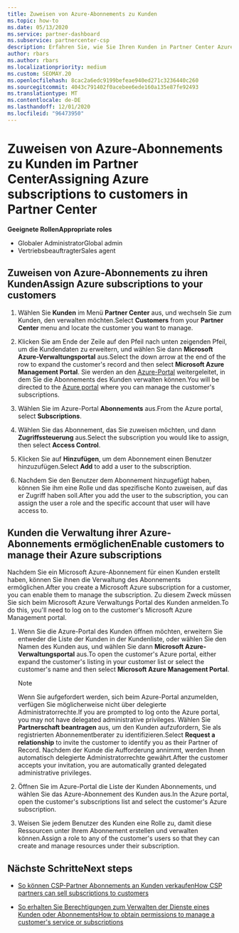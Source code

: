 ```yaml
---
title: Zuweisen von Azure-Abonnements zu Kunden
ms.topic: how-to
ms.date: 05/13/2020
ms.service: partner-dashboard
ms.subservice: partnercenter-csp
description: Erfahren Sie, wie Sie Ihren Kunden in Partner Center Azure-Abonnements zuweisen und wie Sie es Kunden ermöglichen, ihre eigenen Abonnements zu verwalten.
author: rbars
ms.author: rbars
ms.localizationpriority: medium
ms.custom: SEOMAY.20
ms.openlocfilehash: 8cac2a6edc9199befeae940ed271c3236440c260
ms.sourcegitcommit: 4043c791402f0acebee6ede160a135e87fe92493
ms.translationtype: MT
ms.contentlocale: de-DE
ms.lasthandoff: 12/01/2020
ms.locfileid: "96473950"
---
```

# <a name="assigning-azure-subscriptions-to-customers-in-partner-center"></a><span data-ttu-id="ad251-103">Zuweisen von Azure-Abonnements zu Kunden im Partner Center</span><span class="sxs-lookup"><span data-stu-id="ad251-103">Assigning Azure subscriptions to customers in Partner Center</span></span>

<span data-ttu-id="ad251-104">**Geeignete Rollen**</span><span class="sxs-lookup"><span data-stu-id="ad251-104">**Appropriate roles**</span></span>

- <span data-ttu-id="ad251-105">Globaler Administrator</span><span class="sxs-lookup"><span data-stu-id="ad251-105">Global admin</span></span>
- <span data-ttu-id="ad251-106">Vertriebsbeauftragter</span><span class="sxs-lookup"><span data-stu-id="ad251-106">Sales agent</span></span>

## <a name="assign-azure-subscriptions-to-your-customers"></a><span data-ttu-id="ad251-107">Zuweisen von Azure-Abonnements zu ihren Kunden</span><span class="sxs-lookup"><span data-stu-id="ad251-107">Assign Azure subscriptions to your customers</span></span>

1. <span data-ttu-id="ad251-108">Wählen Sie **Kunden** im Menü **Partner Center** aus, und wechseln Sie zum Kunden, den verwalten möchten.</span><span class="sxs-lookup"><span data-stu-id="ad251-108">Select **Customers** from your **Partner Center** menu and locate the customer you want to manage.</span></span>

2. <span data-ttu-id="ad251-109">Klicken Sie am Ende der Zeile auf den Pfeil nach unten zeigenden Pfeil, um die Kundendaten zu erweitern, und wählen Sie dann **Microsoft Azure-Verwaltungsportal** aus.</span><span class="sxs-lookup"><span data-stu-id="ad251-109">Select the down arrow at the end of the row to expand the customer's record and then select **Microsoft Azure Management Portal**.</span></span> <span data-ttu-id="ad251-110">Sie werden an den [Azure-Portal](https://portal.azure.com/) weitergeleitet, in dem Sie die Abonnements des Kunden verwalten können.</span><span class="sxs-lookup"><span data-stu-id="ad251-110">You will be directed to the [Azure portal](https://portal.azure.com/) where you can manage the customer's subscriptions.</span></span>

3. <span data-ttu-id="ad251-111">Wählen Sie im Azure-Portal **Abonnements** aus.</span><span class="sxs-lookup"><span data-stu-id="ad251-111">From the Azure portal, select **Subscriptions**.</span></span>

4. <span data-ttu-id="ad251-112">Wählen Sie das Abonnement, das Sie zuweisen möchten, und dann **Zugriffssteuerung** aus.</span><span class="sxs-lookup"><span data-stu-id="ad251-112">Select the subscription you would like to assign, then select **Access Control**.</span></span>

5. <span data-ttu-id="ad251-113">Klicken Sie auf **Hinzufügen**, um dem Abonnement einen Benutzer hinzuzufügen.</span><span class="sxs-lookup"><span data-stu-id="ad251-113">Select **Add** to add a user to the subscription.</span></span> 

6. <span data-ttu-id="ad251-114">Nachdem Sie den Benutzer dem Abonnement hinzugefügt haben, können Sie ihm eine Rolle und das spezifische Konto zuweisen, auf das er Zugriff haben soll.</span><span class="sxs-lookup"><span data-stu-id="ad251-114">After you add the user to the subscription, you can assign the user a role and the specific account that user will have access to.</span></span>

## <a name="enable-customers-to-manage-their-azure-subscriptions"></a><span data-ttu-id="ad251-115">Kunden die Verwaltung ihrer Azure-Abonnements ermöglichen</span><span class="sxs-lookup"><span data-stu-id="ad251-115">Enable customers to manage their Azure subscriptions</span></span>

<span data-ttu-id="ad251-116">Nachdem Sie ein Microsoft Azure-Abonnement für einen Kunden erstellt haben, können Sie ihnen die Verwaltung des Abonnements ermöglichen.</span><span class="sxs-lookup"><span data-stu-id="ad251-116">After you create a Microsoft Azure subscription for a customer, you can enable them to manage the subscription.</span></span> <span data-ttu-id="ad251-117">Zu diesem Zweck müssen Sie sich beim Microsoft Azure Verwaltungs Portal des Kunden anmelden.</span><span class="sxs-lookup"><span data-stu-id="ad251-117">To do this, you'll need to log on to the customer's Microsoft Azure Management portal.</span></span> 

1. <span data-ttu-id="ad251-118">Wenn Sie die Azure-Portal des Kunden öffnen möchten, erweitern Sie entweder die Liste der Kunden in der Kundenliste, oder wählen Sie den Namen des Kunden aus, und wählen Sie dann **Microsoft Azure-Verwaltungsportal** aus.</span><span class="sxs-lookup"><span data-stu-id="ad251-118">To open the customer's Azure portal, either expand the customer's listing in your customer list or select the customer's name and then select **Microsoft Azure Management Portal**.</span></span>

   > [!NOTE]  
   > <span data-ttu-id="ad251-119">Wenn Sie aufgefordert werden, sich beim Azure-Portal anzumelden, verfügen Sie möglicherweise nicht über delegierte Administratorrechte.</span><span class="sxs-lookup"><span data-stu-id="ad251-119">If you are prompted to log onto the Azure portal, you may not have delegated administrative privileges.</span></span> <span data-ttu-id="ad251-120">Wählen Sie **Partnerschaft beantragen** aus, um den Kunden aufzufordern, Sie als registrierten Abonnementberater zu identifizieren.</span><span class="sxs-lookup"><span data-stu-id="ad251-120">Select **Request a relationship** to invite the customer to identify you as their Partner of Record.</span></span> <span data-ttu-id="ad251-121">Nachdem der Kunde die Aufforderung annimmt, werden Ihnen automatisch delegierte Administratorrechte gewährt.</span><span class="sxs-lookup"><span data-stu-id="ad251-121">After the customer accepts your invitation, you are automatically granted delegated administrative privileges.</span></span>

2. <span data-ttu-id="ad251-122">Öffnen Sie im Azure-Portal die Liste der Kunden Abonnements, und wählen Sie das Azure-Abonnement des Kunden aus.</span><span class="sxs-lookup"><span data-stu-id="ad251-122">In the Azure portal, open the customer's subscriptions list and select the customer's Azure subscription.</span></span>

3. <span data-ttu-id="ad251-123">Weisen Sie jedem Benutzer des Kunden eine Rolle zu, damit diese Ressourcen unter Ihrem Abonnement erstellen und verwalten können.</span><span class="sxs-lookup"><span data-stu-id="ad251-123">Assign a role to any of the customer's users so that they can create and manage resources under their subscription.</span></span>

## <a name="next-steps"></a><span data-ttu-id="ad251-124">Nächste Schritte</span><span class="sxs-lookup"><span data-stu-id="ad251-124">Next steps</span></span>

- [<span data-ttu-id="ad251-125">So können CSP-Partner Abonnements an Kunden verkaufen</span><span class="sxs-lookup"><span data-stu-id="ad251-125">How CSP partners can sell subscriptions to customers</span></span>](customer-subscriptions.md)

- [<span data-ttu-id="ad251-126">So erhalten Sie Berechtigungen zum Verwalten der Dienste eines Kunden oder Abonnements</span><span class="sxs-lookup"><span data-stu-id="ad251-126">How to obtain permissions to manage a customer's service or subscriptions</span></span>](customers-revoke-admin-privileges.md)
